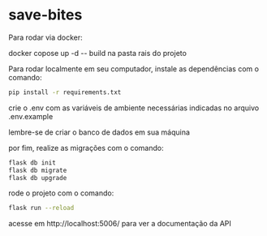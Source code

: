 # save-bites



Para rodar via docker:


docker copose up -d -- build na pasta rais do projeto



Para rodar localmente em seu computador, instale as dependências com o comando:

```bash
pip install -r requirements.txt
```

crie o .env com as variáveis de ambiente necessárias indicadas no arquivo .env.example

lembre-se de criar o banco de dados em sua máquina 


por fim, realize as migrações com o comando:

```bash
flask db init
flask db migrate
flask db upgrade
```

rode o projeto com o comando:

```bash
flask run --reload
```

acesse em http://localhost:5006/ para ver a documentação da API